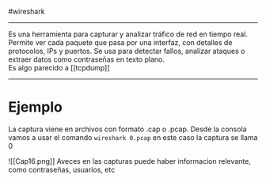 #wireshark

----------

Es una herramienta para capturar y analizar tráfico de red en tiempo real.  Permite ver cada paquete que pasa por una interfaz, con detalles de protocolos, IPs y puertos.  Se usa para detectar fallos, analizar ataques o extraer datos como contraseñas en texto plano.  
Es algo parecido a [[tcpdump]]

-----------
# Ejemplo

La captura viene en archivos con formato .cap o .pcap. Desde la consola vamos a usar el comando `wireshark 0.pcap` en este caso la captura se llama 0

![[Cap16.png]]
Aveces en las capturas puede haber informacion relevante, como contraseñas, usuarios, etc